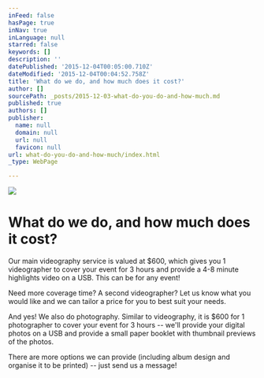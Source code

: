 ```yaml
---
inFeed: false
hasPage: true
inNav: true
inLanguage: null
starred: false
keywords: []
description: ''
datePublished: '2015-12-04T00:05:00.710Z'
dateModified: '2015-12-04T00:04:52.758Z'
title: 'What do we do, and how much does it cost?'
author: []
sourcePath: _posts/2015-12-03-what-do-you-do-and-how-much.md
published: true
authors: []
publisher:
  name: null
  domain: null
  url: null
  favicon: null
url: what-do-you-do-and-how-much/index.html
_type: WebPage

---
```

![](https://the-grid-user-content.s3-us-west-2.amazonaws.com/6073046e-e79d-41c6-9656-2dbb9ec470d2.jpg)

# What do we do, and how much does it cost?

Our main videography service is valued at $600, which gives you 1 videographer to cover your event for 3 hours and provide a 4-8 minute highlights video on a USB. This can be for any event!

Need more coverage time? A second videographer? Let us know what you would like and we can tailor a price for you to best suit your needs.

And yes! We also do photography. Similar to videography, it is $600 for 1 photographer to cover your event for 3 hours -- we'll provide your digital photos on a USB and provide a small paper booklet with thumbnail previews of the photos.

There are more options we can provide (including album design and organise it to be printed) -- just send us a message!